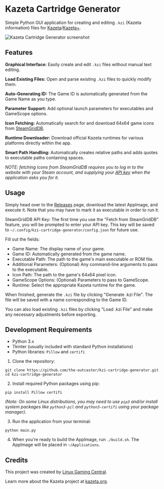 # Kazeta Cartridge Generator
Simple Python GUI application for creating and editing `.kzi` (Kazeta information) files for [Kazeta](https://kazeta.org)/[Kazeta+](https://github.com/the-outcaster/kazeta-plus).

![Kazeta Cartridge Generator screenshot](https://i.imgur.com/mNnOkjf.png)

## Features

**Graphical Interface:** Easily create and edit `.kzi` files without manual text editing.

**Load Existing Files:** Open and parse existing `.kzi` files to quickly modify them.

**Auto-Generating ID:** The Game ID is automatically generated from the Game Name as you type.

**Parameter Support:** Add optional launch parameters for executables and GameScope options.

**Icon Fetching:** Automatically search for and download 64x64 game icons from [SteamGridDB](https://www.steamgriddb.com/).

**Runtime Downloader:** Download official Kazeta runtimes for various platforms directly within the app.

**Smart Path Handling:** Automatically creates relative paths and adds quotes to executable paths containing spaces.

*NOTE: fetching icons from SteamGridDB requires you to log in to the website with your Steam account, and supplying your [API key](https://www.steamgriddb.com/profile/preferences/api) when the application asks you for it.*

## Usage
Simply head over to the [Releases](https://github.com/the-outcaster/kzi-cartridge-generator/releases) page, download the latest AppImage, and execute it. Note that you may have to mark it as executable in order to run it.

SteamGridDB API Key: The first time you use the "Fetch from SteamGridDB" feature, you will be prompted to enter your API key. This key will be saved to `~/.config/kzi-cartridge-generator/config.json` for future use.

Fill out the fields:
- Game Name: The display name of your game.
- Game ID: Automatically generated from the game name.
- Executable Path: The path to the game's main executable or ROM file.
- Additional Parameters: (Optional) Any command-line arguments to pass to the executable.
- Icon Path: The path to the game's 64x64 pixel icon.
- GameScope Options: (Optional) Parameters to pass to GameScope.
- Runtime: Select the appropriate Kazeta runtime for the game.

When finished, generate the `.kzi` file by clicking "Generate .kzi File". The file will be saved with a name corresponding to the Game ID.

You can also load existing `.kzi` files by clicking "Load .kzi File" and make any necessary adjustments before exporting.

## Development Requirements
- Python 3.x
- Tkinter (usually included with standard Python installations)
- Python libraries: `Pillow` and `certifi`

1. Clone the repository:

```
git clone https://github.com/the-outcaster/kzi-cartridge-generator.git
cd kzi-cartridge-generator
```

2. Install required Python packages using pip:

`pip install Pillow certifi`

*(Note: On some Linux distributions, you may need to use `pip3` and/or install system packages like `python3-pil` and `python3-certifi` using your package manager).*

3. Run the application from your terminal:

`python main.py`

4. When you're ready to build the AppImage, run `./build.sh`. The AppImage will be placed in `~/Applications`.

## Credits
This project was created by [Linux Gaming Central](https://linuxgamingcentral.org).

Learn more about the Kazeta project at [kazeta.org](https://kazeta.org).
